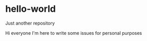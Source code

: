 # hello-world
Just another repository

Hi everyone
I'm here to write some issues for personal purposes
